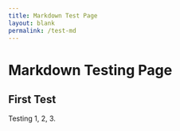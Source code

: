 ```yaml
---
title: Markdown Test Page
layout: blank
permalink: /test-md
---
```

# Markdown Testing Page
## First Test
Testing 1, 2, 3.